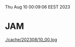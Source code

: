 Thu Aug 10 00:09:06 EEST 2023
# JAM
<a href='./cache/202308/10_00.log'>./cache/202308/10_00.log</a>
